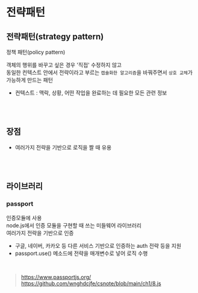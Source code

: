 # 전략패턴

## 전략패턴(strategy pattern)

정책 패턴(policy pattern)

객체의 행위를 바꾸고 싶은 경우 '직접' 수정하지 않고  
동일한 컨텍스트 안에서 전략이라고 부르는 `캡슐화한 알고리즘`을 바꿔주면서 `상호 교체`가 가능하게 만드는 패턴    

* 컨텍스트 : 맥락, 상황, 어떤 작업을 완료하는 데 필요한 모든 관련 정보

<br><br>

## 장점

* 여러가지 전략을 기반으로 로직을 짤 때 유용

<br><br>

## 라이브러리

### passport

인증모듈에 사용  
node.js에서 인증 모듈을 구현할 때 쓰는 미들웨어 라이브러리  
여러가지 전략을 기반으로 인증  

* 구글, 네이버, 카카오 등 다른 서비스 기반으로 인증하는 auth 전략 등을 지원
* passport.use() 메소드에 전략을 매개변수로 넣어 로직 수행

<br>

> https://www.passportjs.org/  
> https://github.com/wnghdcjfe/csnote/blob/main/ch1/8.js  
